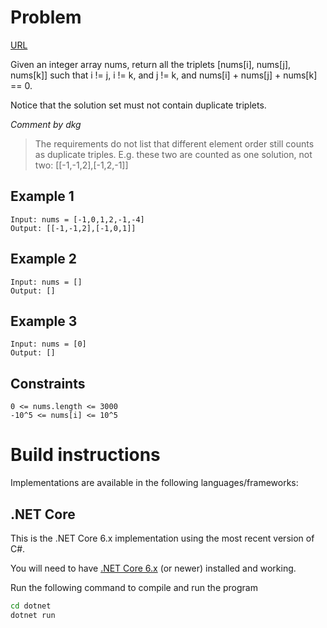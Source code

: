 # Problem

[URL](https://leetcode.com/problems/3sum/)

Given an integer array nums, return all the triplets [nums[i], nums[j], nums[k]] such that i != j, i != k, and j != k, and nums[i] + nums[j] + nums[k] == 0.

Notice that the solution set must not contain duplicate triplets.

_Comment by dkg_
> The requirements do not list that different element order still counts as duplicate triples.
> E.g. these two are counted as one solution, not two:
> [[-1,-1,2],[-1,2,-1]]

## Example 1
```
Input: nums = [-1,0,1,2,-1,-4]
Output: [[-1,-1,2],[-1,0,1]]
```

## Example 2

```
Input: nums = []
Output: []
```

## Example 3

```
Input: nums = [0]
Output: []
```

## Constraints

```
0 <= nums.length <= 3000
-10^5 <= nums[i] <= 10^5
```

# Build instructions

Implementations are available in the following languages/frameworks:

## .NET Core

This is the .NET Core 6.x implementation using the most recent version of C#.

You will need to have [.NET Core 6.x](https://dotnet.microsoft.com/download) (or newer) installed and working.

Run the following command to compile and run the program

```bash
cd dotnet
dotnet run
```
